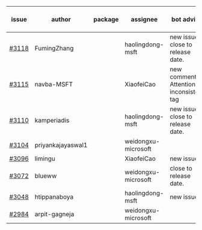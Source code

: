 | issue | author | package | assignee | bot advice | created date of issue | target release date | date from target |
| ------ | ------ | ------ | ------ | ------ | ------ | ------ | :-----: |
| [#3118](https://github.com/Azure/sdk-release-request/issues/3118) | FumingZhang |  | haolingdong-msft | new issue. close to release date.  | 08-24 | 08-26 | 0 |
| [#3115](https://github.com/Azure/sdk-release-request/issues/3115) | navba-MSFT |  | XiaofeiCao | new comment. Attention to inconsistent tag | 08-24 | 09-07 |  |
| [#3110](https://github.com/Azure/sdk-release-request/issues/3110) | kamperiadis |  | haolingdong-msft | new issue. close to release date.  | 08-23 | 08-25 | 0 |
| [#3104](https://github.com/Azure/sdk-release-request/issues/3104) | priyankajayaswal1 |  | weidongxu-microsoft |  | 08-22 | 09-05 |  |
| [#3096](https://github.com/Azure/sdk-release-request/issues/3096) | limingu |  | XiaofeiCao | new issue. | 08-18 | 08-31 |  |
| [#3072](https://github.com/Azure/sdk-release-request/issues/3072) | blueww |  | weidongxu-microsoft | close to release date.  | 08-09 | 08-23 | -2 |
| [#3048](https://github.com/Azure/sdk-release-request/issues/3048) | htippanaboya |  | haolingdong-msft | new issue. | 07-27 | 08-03 |  |
| [#2984](https://github.com/Azure/sdk-release-request/issues/2984) | arpit-gagneja |  | weidongxu-microsoft |  | 07-05 | 09-30 |  |
